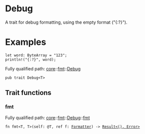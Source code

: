 # Debug

A trait for debug formatting, using the empty format ("{:?}").
# Examples

```cairo
let word: ByteArray = "123";
println!("{:?}", word);
```

Fully qualified path: [core](./core.md)::[fmt](./core-fmt.md)::[Debug](./core-fmt-Debug.md)

<pre><code class="language-cairo">pub trait Debug&lt;T&gt;</code></pre>

## Trait functions

### fmt

Fully qualified path: [core](./core.md)::[fmt](./core-fmt.md)::[Debug](./core-fmt-Debug.md)::[fmt](./core-fmt-Debug.md#fmt)

<pre><code class="language-cairo">fn fmt&lt;T, T&gt;(self: @T, ref f: <a href="core-fmt-Formatter.html">Formatter</a>) -&gt; <a href="core-result-Result.html">Result&lt;(), Error&gt;</a></code></pre>


